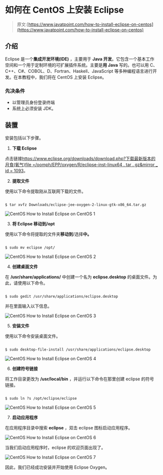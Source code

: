 # 如何在 CentOS 上安装 Eclipse

> 原文:[https://www.javatpoint.com/how-to-install-eclipse-on-centos](https://www.javatpoint.com/how-to-install-eclipse-on-centos)

## 介绍

Eclipse 是一个**集成开发环境(IDE)** ，主要用于 **Java 开发**。它包含一个基本工作空间和一个用于定制环境的可扩展插件系统。主要是**用 Java** 写的。也可以用 C、C++、C#、COBOL、D、Fortran、Haskell、JavaScript 等多种编程语言进行开发。在本教程中，我们将在 CentOS 上安装 Eclipse。

### 先决条件

*   以管理员身份登录终端
*   系统上必须安装 JDK。

## 装置

安装包括以下步骤。

1) **下载 Eclipse**

点击链接[https://www.eclipse.org/downloads/download.php?下载最新版本的月食(氧气)file =/oomph/EPP/oxygen/R/eclipse-inst-linux64 . tar . gz&mirror _ id = 1093](https://www.eclipse.org/downloads/download.php?file=/oomph/epp/oxygen/R/eclipse-inst-linux64.tar.gz&mirror_id=1093)。

2) **提取文件**

使用以下命令提取刚从互联网下载的文件。

```

$ tar xvfz Downloads/eclipse-jee-oxygen-2-linux-gtk-x86_64.tar.gz

```

![CentOS How to Install Eclipse on CentOS 1](../Images/d88acf5a706508118bcf37c50e759e8b.png)

3) **将 Eclipse 移动到/opt**

使用以下命令将提取的文件夹**移动到**/选择**中。**

```

$ sudo mv eclipse /opt/ 

```

![CentOS How to Install Eclipse on CentOS 2](../Images/4f891e531d627d9bea683d334cfed2ab.png)

4) **创建桌面文件**

在 **/usr/share/applications/** 中创建一个名为 **eclipse.desktop** 的桌面文件。为此，请使用以下命令。

```

$ sudo gedit /usr/share/applications/eclipse.desktop  

```

并在里面输入以下信息。

![CentOS How to Install Eclipse on CentOS 3](../Images/4f941f1766173d854f577dc6e2576380.png)

5) **安装文件**

使用以下命令安装桌面文件。

```

$ sudo desktop-file-install /usr/share/applications/eclipse.desktop

```

![CentOS How to Install Eclipse on CentOS 4](../Images/37cb1e230eb17cf5dbf9ead2d0cfd870.png)

6) **创建符号链接**

将工作目录更改为 **/usr/local/bin** ，并运行以下命令在那里创建 eclipse 的符号链接。

```

$ sudo ln ?s /opt/eclipse/eclipse

```

![CentOS How to Install Eclipse on CentOS 5](../Images/ec033212fdcb8f3549695a8243594be0.png)

7) **启动应用程序**

在应用程序目录中搜索 **eclipse** ，双击 eclipse 图标启动应用程序。

![CentOS How to Install Eclipse on CentOS 6](../Images/fea8c218f48c8f886fdd20b002961fac.png)

当我们启动应用程序时，eclipse 的欢迎页面出现了。

![CentOS How to Install Eclipse on CentOS 7](../Images/6fe5a222bf070ca5d8d6307449efa662.png)

因此，我们已经成功安装并开始使用 Eclipse Oxygen。